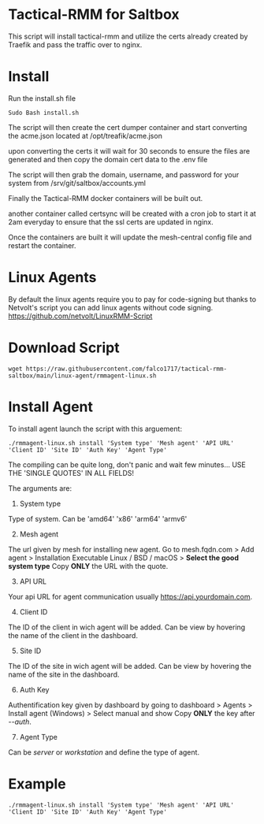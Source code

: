 # Tactical-RMM for Saltbox
This script will install tactical-rmm and utilize the certs already created by Traefik and pass the traffic over to nginx.

# Install
Run the install.sh file 

```Sudo Bash install.sh```

The script will then create the cert dumper container and start converting the acme.json located at /opt/treafik/acme.json

upon converting the certs it will wait for 30 seconds to ensure the files are generated and then copy the domain cert data to the .env file

The script will then grab the domain, username, and password for your system from /srv/git/saltbox/accounts.yml

Finally the Tactical-RMM docker containers will be built out.

another container called certsync will be created with a cron job to start it at 2am everyday to ensure that the ssl certs are updated in nginx.

Once the containers are built it will update the mesh-central config file and restart the container.

# Linux Agents
By default the linux agents require you to pay for code-signing but thanks to Netvolt's script you can add linux agents without code signing. 
https://github.com/netvolt/LinuxRMM-Script

# Download Script
```wget https://raw.githubusercontent.com/falco1717/tactical-rmm-saltbox/main/linux-agent/rmmagent-linux.sh```


# Install Agent
To install agent launch the script with this arguement:

```./rmmagent-linux.sh install 'System type' 'Mesh agent' 'API URL' 'Client ID' 'Site ID' 'Auth Key' 'Agent Type'```

The compiling can be quite long, don't panic and wait few minutes... USE THE 'SINGLE QUOTES' IN ALL FIELDS!

The arguments are:

1. System type

  Type of system. Can be 'amd64' 'x86' 'arm64' 'armv6'  

2. Mesh agent

  The url given by mesh for installing new agent.
  Go to mesh.fqdn.com > Add agent > Installation Executable Linux / BSD / macOS > **Select the good system type**
  Copy **ONLY** the URL with the quote.
  
3. API URL

  Your api URL for agent communication usually https://api.yourdomain.com.
  
4. Client ID

  The ID of the client in wich agent will be added.
  Can be view by hovering the name of the client in the dashboard.
  
5. Site ID

  The ID of the site in wich agent will be added.
  Can be view by hovering the name of the site in the dashboard.
  
6. Auth Key

  Authentification key given by dashboard by going to dashboard > Agents > Install agent (Windows) > Select manual and show
  Copy **ONLY** the key after *--auth*.
  
7. Agent Type

  Can be *server* or *workstation* and define the type of agent.
  
# Example
```./rmmagent-linux.sh install 'System type' 'Mesh agent' 'API URL' 'Client ID' 'Site ID' 'Auth Key' 'Agent Type'```
